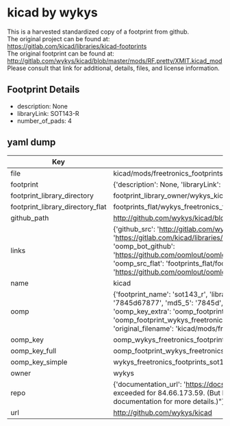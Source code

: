 # kicad by wykys  
This is a harvested standardized copy of a footprint from github.  
The original project can be found at:  
https://gitlab.com/kicad/libraries/kicad-footprints  
The original footprint can be found at:
http://gitlab.com/wykys/kicad/blob/master/mods/RF.pretty/XMIT.kicad_mod
Please consult that link for additional, details, files, and license information.  
## Footprint Details
* description: None  
* libraryLink: SOT143-R  
* number_of_pads: 4  
## yaml dump  
| Key | Value |  
| --- | --- |  
| file | kicad/mods/freetronics_footprints.pretty/SOT143-R.kicad_mod |  
| footprint | {'description': None, 'libraryLink': 'SOT143-R', 'number_of_pads': 4} |  
| footprint_library_directory | footprint_library_owner/wykys_kicad |  
| footprint_library_directory_flat | footprints_flat/wykys_freetronics_footprints_sot143_r/working |  
| github_path | http://github.com/wykys/kicad/blob/master/mods/freetronics_footprints.pretty/SOT143-R.kicad_mod |  
| links | {'github_src': 'http://gitlab.com/wykys/kicad/blob/master/mods/RF.pretty/XMIT.kicad_mod', 'github_src_repo': 'https://gitlab.com/kicad/libraries/kicad-footprints', 'oomp_bot': 'footprints/wykys_freetronics_footprints_sot143_r/working', 'oomp_bot_github': 'https://github.com/oomlout/oomlout_oomp_footprint_bot/tree/main/footprints/wykys_freetronics_footprints_sot143_r/working', 'oomp_src_flat': 'footprints_flat/footprints_flat/wykys_freetronics_footprints_sot143_r/working', 'oomp_src_flat_github': 'https://github.com/oomlout/oomlout_oomp_footprint_src/tree/main/footprints_flat/wykys_freetronics_footprints_sot143_r/working'} |  
| name | kicad |  
| oomp | {'footprint_name': 'sot143_r', 'library_name': 'freetronics_footprints', 'md5': '7845d6787711d7ab57a3bd1aaea5a2a0', 'md5_10': '7845d67877', 'md5_5': '7845d', 'md5_6': '7845d6', 'oomp_key': 'oomp_wykys_freetronics_footprints_sot143_r', 'oomp_key_extra': 'oomp_footprint_wykys_freetronics_footprints_sot143_r', 'oomp_key_full': 'oomp_footprint_wykys_freetronics_footprints_sot143_r_7845d6', 'oomp_key_simple': 'wykys_freetronics_footprints_sot143_r', 'original_filename': 'kicad/mods/freetronics_footprints.pretty/SOT143-R.kicad_mod', 'owner_name': 'wykys'} |  
| oomp_key | oomp_wykys_freetronics_footprints_sot143_r |  
| oomp_key_full | oomp_footprint_wykys_freetronics_footprints_sot143_r |  
| oomp_key_simple | wykys_freetronics_footprints_sot143_r |  
| owner | wykys |  
| repo | {'documentation_url': 'https://docs.github.com/rest/overview/resources-in-the-rest-api#rate-limiting', 'message': "API rate limit exceeded for 84.66.173.59. (But here's the good news: Authenticated requests get a higher rate limit. Check out the documentation for more details.)"} |  
| url | http://github.com/wykys/kicad |  

